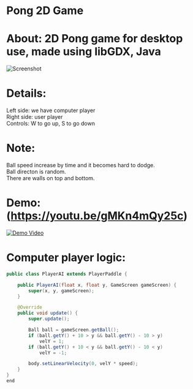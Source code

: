 # Pong 2D Game
# About: 2D Pong game for desktop use, made using libGDX, Java
![Screenshot](https://i.ibb.co/JRy6Cp2/Screen-Shot-2021-06-21-at-11-02-26-AM.png)

# Details: 
Left side: we have computer player\
Right side: user player\
Controls: W to go up, S to go down
# Note:
Ball speed increase by time and it becomes hard to dodge.\
Ball directon is random.\
There are walls on top and bottom.
# Demo: (https://youtu.be/gMKn4mQy25c) 

[![Demo Video](https://i.ibb.co/1Ln0wpH/Screen-Shot-2021-06-21-at-11-02-26-AM.png)](https://www.youtube.com/watch?v=gMKn4mQy25c)

# Computer player logic:

``` Java
public class PlayerAI extends PlayerPaddle {

    public PlayerAI(float x, float y, GameScreen gameScreen) {
        super(x, y, gameScreen);
    }

    @Override
    public void update() {
        super.update();

        Ball ball = gameScreen.getBall();
        if (ball.getY() + 10 > y && ball.getY() - 10 > y)
            velY = 1;
        if (ball.getY() + 10 < y && ball.getY() - 10 < y)
            velY = -1;

        body.setLinearVelocity(0, velY * speed);
    }
}
end
```
